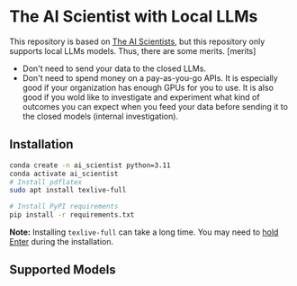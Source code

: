 # The AI Scientist with Local LLMs
This repository is based on [The AI Scientists](), but this repository only supports local LLMs models. Thus, there are some merits.
[merits]
- Don't need to send your data to the closed LLMs.
- Don't need to spend money on a pay-as-you-go APIs. It is especially good if your organization has enough GPUs for you to use. It is
also good if you wold like to investigate and experiment what kind of outcomes you can expect when you feed your data before sending it 
to the closed models (internal investigation).

## Installation
```bash
conda create -n ai_scientist python=3.11
conda activate ai_scientist
# Install pdflatex
sudo apt install texlive-full

# Install PyPI requirements
pip install -r requirements.txt
```

**Note:** Installing `texlive-full` can take a long time. You may need to [hold Enter](https://askubuntu.com/questions/956006/pregenerating-context-markiv-format-this-may-take-some-time-takes-forever) during the installation.

## Supported Models
